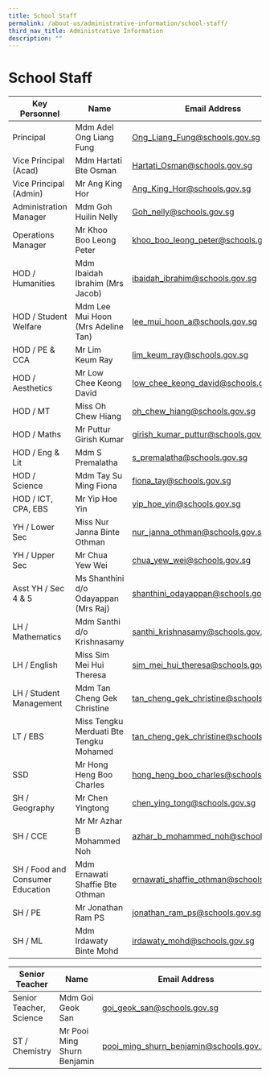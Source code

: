 ```yaml
---
title: School Staff
permalink: /about-us/administrative-information/school-staff/
third_nav_title: Administrative Information
description: ""
---
```

# **School Staff**

| Key Personnel  	| Name 	| Email Address 	|
|---	|---	|---	|
| Principal 	| Mdm Adel Ong Liang Fung 	| [Ong_Liang_Fung@schools.gov.sg](mailto:Ong_Liang_Fung@schools.gov.sg) 	|
| Vice Principal (Acad) 	| Mdm Hartati Bte Osman 	| [Hartati_Osman@schools.gov.sg](mailto:Hartati_Osman@schools.gov.sg) 	|
| Vice Principal (Admin) 	| Mr Ang King Hor 	| [Ang_King_Hor@schools.gov.sg](mailto:Ang_King_Hor@schools.gov.sg) 	|
| Administration Manager 	| Mdm Goh Huilin Nelly 	| [Goh_nelly@schools.gov.sg](mailto:Goh_nelly@schools.gov.sg) 	|
| Operations Manager 	| Mr Khoo Boo Leong Peter 	| [khoo_boo_leong_peter@schools.gov.sg](mailto:khoo_boo_leong_peter@schools.gov.sg) 	|
| HOD / Humanities 	| Mdm Ibaidah Ibrahim (Mrs Jacob) 	| [ibaidah_ibrahim@schools.gov.sg](mailto:ibaidah_ibrahim@schools.gov.sg) 	|
| HOD / Student Welfare 	| Mdm Lee Mui Hoon (Mrs Adeline Tan) 	| [lee_mui_hoon_a@schools.gov.sg](mailto:lee_mui_hoon_a@schools.gov.sg) 	|
| HOD / PE & CCA 	| Mr Lim Keum Ray  	| [lim_keum_ray@schools.gov.sg](mailto:lim_keum_ray@schools.gov.sg) 	|
| HOD / Aesthetics  	| Mr Low Chee Keong David 	| [low_chee_keong_david@schools.gov.sg](mailto:low_chee_keong_david@schools.gov.sg) 	|
| HOD / MT 	| Miss Oh Chew Hiang 	| [oh_chew_hiang@schools.gov.sg](mailto:oh_chew_hiang@schools.gov.sg) 	|
| HOD / Maths  	| Mr Puttur Girish Kumar 	| [girish_kumar_puttur@schools.gov.sg](mailto:girish_kumar_puttur@schools.gov.sg) 	|
| HOD / Eng & Lit 	| Mdm S Premalatha 	| [s_premalatha@schools.gov.sg](mailto:s_premalatha@schools.gov.sg) 	|
| HOD / Science 	| Mdm Tay Su Ming Fiona 	| [fiona_tay@schools.gov.sg](mailto:fiona_tay@schools.gov.sg) 	|
| HOD / ICT, CPA, EBS 	| Mr Yip Hoe Yin 	| yip_hoe_yin@schools.gov.sg 	|
| YH / Lower Sec 	| Miss Nur Janna Binte Othman 	| [nur_janna_othman@schools.gov.sg](mailto:nur_janna_othman@schools.gov.sg) 	|
| YH / Upper Sec 	| Mr Chua Yew Wei  	| [chua_yew_wei@schools.gov.sg](mailto:chua_yew_wei@schools.gov.sg) 	|
| Asst YH / Sec 4 & 5 	| Ms Shanthini d/o Odayappan (Mrs Raj) 	| [shanthini_odayappan@schools.gov.sg](mailto:shanthini_odayappan@schools.gov.sg) 	|
| LH / Mathematics 	| Mdm Santhi d/o Krishnasamy 	| [santhi_krishnasamy@schools.gov.sg](mailto:santhi_krishnasamy@schools.gov.sg) 	|
| LH / English 	| Miss Sim Mei Hui Theresa 	| [sim_mei_hui_theresa@schools.gov.sg](mailto:sim_mei_hui_theresa@schools.gov.sg) 	|
| LH / Student Management 	| Mdm Tan Cheng Gek Christine 	| [tan_cheng_gek_christine@schools.gov.sg](mailto:tan_cheng_gek_christine@schools.gov.sg) 	|
| LT / EBS 	| Miss Tengku Merduati Bte Tengku Mohamed 	| [tan_cheng_gek_christine@schools.gov.sg](mailto:tengku_merduati_tengku_m@schools.gov.sg) 	|
| SSD 	| Mr Hong Heng Boo Charles 	| [hong_heng_boo_charles@schools.gov.sg](mailto:hong_heng_boo_charles@schools.gov.sg) 	|
| SH / Geography  	| Mr Chen Yingtong 	| [chen_ying_tong@schools.gov.sg](mailto:chen_ying_tong@schools.gov.sg) 	|
| SH / CCE    	| Mr  Mr Azhar B Mohammed Noh 	| [azhar_b_mohammed_noh@schools.gov.sg](mailto:azhar_b_mohammed_noh@schools.gov.sg) 	|
| SH / Food and Consumer Education 	| Mdm Ernawati Shaffie Bte Othman 	| [ernawati_shaffie_othman@schools.gov.sg](mailto:ernawati_shaffie_othman@schools.gov.sg) 	|
| SH / PE 	| Mr Jonathan Ram PS 	| [jonathan_ram_ps@schools.gov.sg](mailto:jonathan_ram_ps@schools.gov.sg) 	|
| SH / ML 	| Mdm Irdawaty Binte Mohd 	| [irdawaty_mohd@schools.gov.sg](mailto:irdawaty_mohd@schools.gov.sg) 	|






| Senior Teacher 	| Name 	| Email Address 	|
|---	|---	|---	|
| Senior Teacher, Science 	| Mdm Goi Geok San 	| [goi_geok_san@schools.gov.sg](mailto:goi_geok_san@schools.gov.sg) 	|
| ST / Chemistry 	| Mr Pooi Ming Shurn Benjamin  	| [pooi_ming_shurn_benjamin@schools.gov.sg](mailto:pooi_ming_shurn_benjamin@schools.gov.sg) 	|